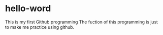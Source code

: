 # hello-word
This is my first Github programming
The fuction of this programming is just to make me practice using github.
